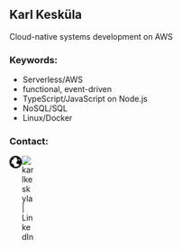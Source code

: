 ## Karl Kesküla

Cloud-native systems development on AWS

### Keywords:

- Serverless/AWS
- functional, event-driven
- TypeScript/JavaScript on Node.js
- NoSQL/SQL
- Linux/Docker

### Contact:

[<img align="left" alt="keskyla.eu" width="22px" src="https://raw.githubusercontent.com/iconic/open-iconic/master/svg/globe.svg" />][website]
[<img align="left" alt="karlkeskyla | LinkedIn" width="22px" src="https://cdn.jsdelivr.net/npm/simple-icons@v3/icons/linkedin.svg" />][linkedin]

<br />

[website]: https://keskyla.eu/
[linkedin]: https://www.linkedin.com/in/karlkeskyla/
